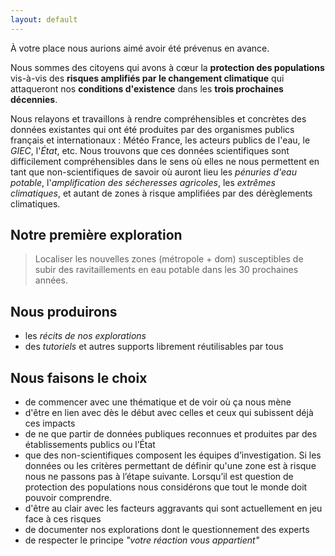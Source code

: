 ```yaml
---
layout: default
---
```


À votre place nous aurions aimé avoir été prévenus en avance.

Nous sommes des citoyens qui avons à cœur la **protection des populations** vis-à-vis des **risques amplifiés par le changement climatique** qui attaqueront nos **conditions d'existence** dans les **trois prochaines décennies**.

Nous relayons et travaillons à rendre compréhensibles et concrètes des données existantes qui ont été produites par des organismes publics français et internationaux : Météo France, les acteurs publics de l'eau, le *GIEC*, l'*État*, etc. Nous trouvons que ces données scientifiques sont difficilement compréhensibles dans le sens où elles ne nous permettent en tant que non-scientifiques de savoir où auront lieu les *pénuries d'eau potable*, l'*amplification des sécheresses agricoles*, les *extrêmes climatiques*, et autant de zones à risque amplifiées par des dérèglements climatiques.

## Notre première exploration

> Localiser les nouvelles zones (métropole + dom) susceptibles de subir des ravitaillements en eau potable dans les 30 prochaines années. 

## Nous produirons

* les *récits de nos explorations*
* des *tutoriels* et autres supports librement réutilisables par tous

## Nous faisons le choix

- de commencer avec une thématique et de voir où ça nous mène
- d'être en lien avec dès le début avec celles et ceux qui subissent déjà ces impacts
- de ne que partir de données publiques reconnues et produites par des établissements publics ou l’État
- que des non-scientifiques composent les équipes d’investigation. Si les données ou les critères permettant de définir qu'une zone est à risque nous ne passons pas à l’étape suivante. Lorsqu’il est question de protection des populations nous considérons que tout le monde doit pouvoir comprendre.
- d'être au clair avec les facteurs aggravants qui sont actuellement en jeu face à ces risques
- de documenter nos explorations dont le questionnement des experts
- de respecter le principe *"votre réaction vous appartient"*


